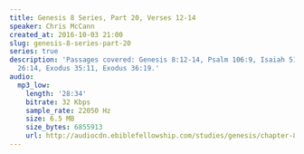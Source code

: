 ```yaml
---
title: Genesis 8 Series, Part 20, Verses 12-14
speaker: Chris McCann
created_at: 2016-10-03 21:00
slug: genesis-8-series-part-20
series: true
description: 'Passages covered: Genesis 8:12-14, Psalm 106:9, Isaiah 51:10, Exodus
  26:14, Exodus 35:11, Exodus 36:19.'
audio:
  mp3_low:
    length: '28:34'
    bitrate: 32 Kbps
    sample_rate: 22050 Hz
    size: 6.5 MB
    size_bytes: 6855913
    url: http://audiocdn.ebiblefellowship.com/studies/genesis/chapter-8/2016.10.03_McCann_-_Genesis_8_Series_Part_20.mp3
---
```

